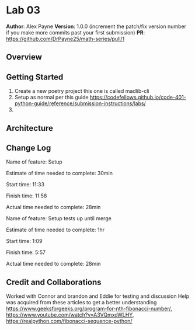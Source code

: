 # Lab 03

**Author**: Alex Payne
**Version**: 1.0.0 (increment the patch/fix version number if you make more commits past your first submission)
**PR**: https://github.com/DrPayne25/math-series/pull/1

## Overview
  

## Getting Started
1. Create a new poetry project this one is called madlib-cli
2. Setup as normal per this guide https://codefellows.github.io/code-401-python-guide/reference/submission-instructions/labs/
3. 

## Architecture

## Change Log
Name of feature: Setup

Estimate of time needed to complete: 30min

Start time: 11:33

Finish time: 11:58

Actual time needed to complete: 28min

Name of feature: Setup tests up until merge

Estimate of time needed to complete: 1hr

Start time: 1:09

Finish time: 5:57

Actual time needed to complete: 28min




## Credit and Collaborations
Worked with Connor and brandon and Eddie for testing and discussion
Help was acquired from these articles to get a better understanding https://www.geeksforgeeks.org/program-for-nth-fibonacci-number/, https://www.youtube.com/watch?v=A3VQmxoWLHY, https://realpython.com/fibonacci-sequence-python/
